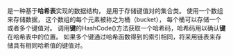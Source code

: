 是一种基于**哈希表**实现的数据结构，
是用于存储键值对的集合类。
使用一个数组来存储数据，
这个数组的每个元素被称之为桶（bucket），
每个桶可以存储一个或者多个键值对。
调用**键**的HashCode()方法获取一个哈希码，哈希码用以确认**键**在哈希表中的位置。
如果多个键通过哈希函数得到的索引相同，将采用链表来存储具有相同哈希值的键值对。